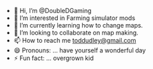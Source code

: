 - 👋 Hi, I’m @DoubleDGaming
- 👀 I’m interested in Farming simulator mods
- 🌱 I’m currently learning how to change maps. 
- 💞️ I’m looking to collaborate on map making. 
- 📫 How to reach me toddudley@gmail.com
- 😄 Pronouns: ... have yourself a wonderful day
- ⚡ Fun fact: ... overgrown kid

<!---
DoubleDGaming/DoubleDGaming is a ✨ special ✨ repository because its `README.md` (this file) appears on your GitHub profile.
You can click the Preview link to take a look at your changes.
--->

